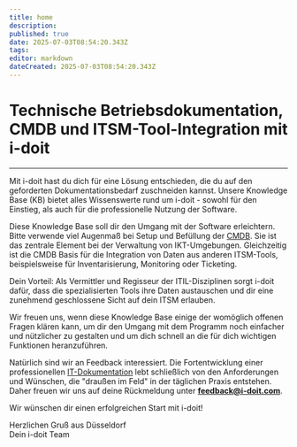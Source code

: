 ```yaml
---
title: home
description: 
published: true
date: 2025-07-03T08:54:20.343Z
tags: 
editor: markdown
dateCreated: 2025-07-03T08:54:20.343Z
---
```


# Technische Betriebsdokumentation, CMDB und ITSM-Tool-Integration mit i-doit

---------------------------------------------------------------------------

Mit i-doit hast du dich für eine Lösung entschieden, die du auf den geforderten Dokumentationsbedarf zuschneiden kannst. Unsere Knowledge Base (KB) bietet alles Wissenswerte rund um i-doit - sowohl für den Einstieg, als auch für die professionelle Nutzung der Software.

Diese Knowledge Base soll dir den Umgang mit der Software erleichtern. Bitte verwende viel Augenmaß bei Setup und Befüllung der [CMDB](glossar.md). Sie ist das zentrale Element bei der Verwaltung von IKT-Umgebungen. Gleichzeitig ist die CMDB Basis für die Integration von Daten aus anderen ITSM-Tools, beispielsweise für Inventarisierung, Monitoring oder Ticketing.

Dein Vorteil: Als Vermittler und Regisseur der ITIL-Disziplinen sorgt i-doit dafür, dass die spezialisierten Tools ihre Daten austauschen und dir eine zunehmend geschlossene Sicht auf dein ITSM erlauben.

Wir freuen uns, wenn diese Knowledge Base einige der womöglich offenen Fragen klären kann, um dir den Umgang mit dem Programm noch einfacher und nützlicher zu gestalten und um dich schnell an die für dich wichtigen Funktionen heranzuführen.

Natürlich sind wir an Feedback interessiert. Die Fortentwicklung einer professionellen [IT-Dokumentation](glossar.md) lebt schließlich von den Anforderungen und Wünschen, die "draußen im Feld" in der täglichen Praxis entstehen. Daher freuen wir uns auf deine Rückmeldung unter **[feedback@i-doit.com](mailto:feedback@i-doit.com)**.

Wir wünschen dir einen erfolgreichen Start mit i-doit!

Herzlichen Gruß aus Düsseldorf<br>
Dein i-doit Team
